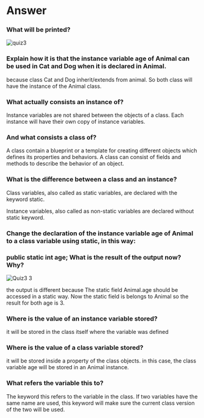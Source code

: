 # Answer

### What will be printed?

![quiz3](https://user-images.githubusercontent.com/61281276/87006640-9b017880-c1f3-11ea-8f14-039c63625b70.PNG)

### Explain how it is that the instance variable age of Animal can be used in Cat and Dog when it is declared in Animal.

because class Cat and Dog inherit/extends from animal. So both class will have the instance of the Animal class.

### What actually consists an instance of?
Instance variables are not shared between the objects of a class. Each instance will have their own copy of instance variables.

### And what consists a class of?
A class contain a blueprint or a template for creating different objects which defines its properties and behaviors. A class can consist of fields and methods to describe the behavior of an object.


### What is the difference between a class and an instance? 
Class variables, also called as static variables, are declared with the keyword static.

Instance variables, also called as non-static variables are declared without static keyword.

### Change the declaration of the instance variable age of Animal to a class variable using static, in this way:
### public static int age; What is the result of the output now? Why?

![Quiz3 3](https://user-images.githubusercontent.com/61281276/87008305-22e88200-c1f6-11ea-8d82-7cc671b022a4.PNG)

the output is different because The static field Animal.age should be accessed in a static way. Now the static field is belongs to Animal so the result for both age is 3.

### Where is the value of an instance variable stored?
it will be stored in the class itself where the variable was defined

### Where is the value of a class variable stored?
it will be stored inside a property of the class objects. in this case, the class variable age will be stored in an Animal instance.

### What refers the variable this to?
The keyword this refers to the variable in the class. If two variables have the same name are used, this keyword will make sure the current class version of the two will be used.
